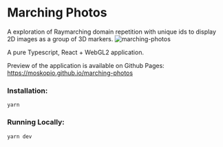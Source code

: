 # Marching Photos
A exploration of Raymarching domain repetition with unique ids to display 2D images as a group of 3D markers.
![marching-photos](https://github.com/user-attachments/assets/0fc014bc-88ea-49ee-98d2-3920af9ab7ca)

A pure Typescript, React + WebGL2 application.

Preview of the application is available on Github Pages: 
https://moskopio.github.io/marching-photos

### Installation:
```
yarn
```

### Running Locally:
```
yarn dev
```
